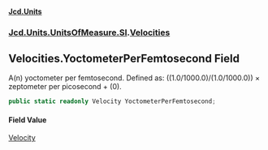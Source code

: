 #### [Jcd.Units](index.md 'index')
### [Jcd.Units.UnitsOfMeasure.SI](Jcd.Units.UnitsOfMeasure.SI.md 'Jcd.Units.UnitsOfMeasure.SI').[Velocities](Velocities.md 'Jcd.Units.UnitsOfMeasure.SI.Velocities')

## Velocities.YoctometerPerFemtosecond Field

A(n) yoctometer per femtosecond. Defined as: ((1.0/1000.0)/(1.0/1000.0)) × zeptometer per picosecond + (0).

```csharp
public static readonly Velocity YoctometerPerFemtosecond;
```

#### Field Value
[Velocity](Velocity.md 'Jcd.Units.UnitTypes.Velocity')